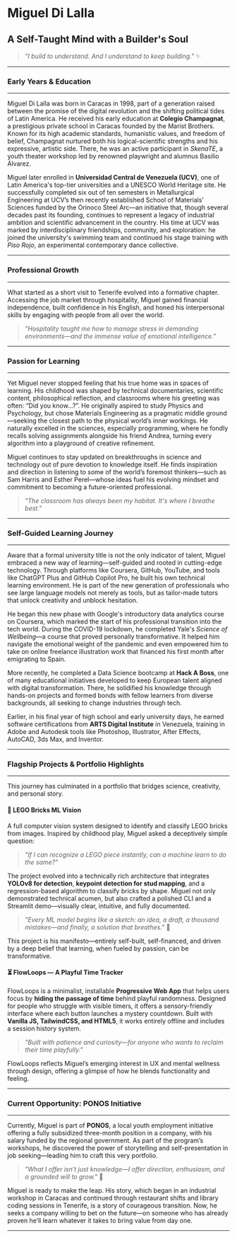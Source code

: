# Miguel Di Lalla

## A Self-Taught Mind with a Builder's Soul

> *"I build to understand. And I understand to keep building."* ✨

---

### Early Years & Education

---

Miguel Di Lalla was born in Caracas in 1998, part of a generation raised between the promise of the digital revolution and the shifting political tides of Latin America. He received his early education at **Colegio Champagnat**, a prestigious private school in Caracas founded by the Marist Brothers. Known for its high academic standards, humanistic values, and freedom of belief, Champagnat nurtured both his logical-scientific strengths and his expressive, artistic side. There, he was an active participant in *SkenaTE*, a youth theater workshop led by renowned playwright and alumnus Basilio Álvarez.

Miguel later enrolled in **Universidad Central de Venezuela (UCV)**, one of Latin America's top-tier universities and a UNESCO World Heritage site. He successfully completed six out of ten semesters in Metallurgical Engineering at UCV’s then recently established School of Materials' Sciences funded by the Orinoco Steel Arc—an initiative that, though several decades past its founding, continues to represent a legacy of industrial ambition and scientific advancement in the country. His time at UCV was marked by interdisciplinary friendships, community, and exploration: he joined the university's swimming team and continued his stage training with *Piso Rojo*, an experimental contemporary dance collective.

---

### Professional Growth

---

What started as a short visit to Tenerife evolved into a formative chapter. Accessing the job market through hospitality, Miguel gained financial independence, built confidence in his English, and honed his interpersonal skills by engaging with people from all over the world.

> *"Hospitality taught me how to manage stress in demanding environments—and the immense value of emotional intelligence."*

---

### Passion for Learning

---

Yet Miguel never stopped feeling that his true home was in spaces of learning. His childhood was shaped by technical documentaries, scientific content, philosophical reflection, and classrooms where his greeting was often: “Did you know…?”. He originally aspired to study Physics and Psychology, but chose Materials Engineering as a pragmatic middle ground—seeking the closest path to the physical world’s inner workings. He naturally excelled in the sciences, especially programming, where he fondly recalls solving assignments alongside his friend Andrea, turning every algorithm into a playground of creative refinement.

Miguel continues to stay updated on breakthroughs in science and technology out of pure devotion to knowledge itself. He finds inspiration and direction in listening to some of the world’s foremost thinkers—such as Sam Harris and Esther Perel—whose ideas fuel his evolving mindset and commitment to becoming a future-oriented professional.

> *"The classroom has always been my habitat. It's where I breathe best."*

---

### Self-Guided Learning Journey

---

Aware that a formal university title is not the only indicator of talent, Miguel embraced a new way of learning—self-guided and rooted in cutting-edge technology. Through platforms like Coursera, GitHub, YouTube, and tools like ChatGPT Plus and GitHub Copilot Pro, he built his own technical learning environment. He is part of the new generation of professionals who see large language models not merely as tools, but as tailor-made tutors that unlock creativity and unblock hesitation.

He began this new phase with Google's introductory data analytics course on Coursera, which marked the start of his professional transition into the tech world. During the COVID-19 lockdown, he completed Yale's *Science of Wellbeing*—a course that proved personally transformative. It helped him navigate the emotional weight of the pandemic and even empowered him to take on online freelance illustration work that financed his first month after emigrating to Spain.

More recently, he completed a Data Science bootcamp at **Hack A Boss**, one of many educational initiatives developed to keep European talent aligned with digital transformation. There, he solidified his knowledge through hands-on projects and formed bonds with fellow learners from diverse backgrounds, all seeking to change industries through tech.

Earlier, in his final year of high school and early university days, he earned software certifications from **ARTS Digital Institute** in Venezuela, training in Adobe and Autodesk tools like Photoshop, Illustrator, After Effects, AutoCAD, 3ds Max, and Inventor.

---

### Flagship Projects & Portfolio Highlights

---

This journey has culminated in a portfolio that bridges science, creativity, and personal story.

#### 🧱 LEGO Bricks ML Vision

A full computer vision system designed to identify and classify LEGO bricks from images. Inspired by childhood play, Miguel asked a deceptively simple question:

> *"If I can recognize a LEGO piece instantly, can a machine learn to do the same?"*

The project evolved into a technically rich architecture that integrates **YOLOv8 for detection**, **keypoint detection for stud mapping**, and a regression-based algorithm to classify bricks by shape. Miguel not only demonstrated technical acumen, but also crafted a polished CLI and a Streamlit demo—visually clear, intuitive, and fully documented.

> *"Every ML model begins like a sketch: an idea, a draft, a thousand mistakes—and finally, a solution that breathes."* 🌈

This project is his manifesto—entirely self-built, self-financed, and driven by a deep belief that learning, when fueled by passion, can be transformative.

#### ⏳ FlowLoops — A Playful Time Tracker

FlowLoops is a minimalist, installable **Progressive Web App** that helps users focus by **hiding the passage of time** behind playful randomness. Designed for people who struggle with visible timers, it offers a sensory-friendly interface where each button launches a mystery countdown. Built with **Vanilla JS, TailwindCSS, and HTML5**, it works entirely offline and includes a session history system.

> *"Built with patience and curiosity—for anyone who wants to reclaim their time playfully."*

FlowLoops reflects Miguel’s emerging interest in UX and mental wellness through design, offering a glimpse of how he blends functionality and feeling.

---

### Current Opportunity: PONOS Initiative

---

Currently, Miguel is part of **PONOS**, a local youth employment initiative offering a fully subsidized three-month position in a company, with his salary funded by the regional government. As part of the program’s workshops, he discovered the power of storytelling and self-presentation in job seeking—leading him to craft this very portfolio.

> *"What I offer isn’t just knowledge—I offer direction, enthusiasm, and a grounded will to grow."* 🌟

Miguel is ready to make the leap. His story, which began in an industrial workshop in Caracas and continued through restaurant shifts and library coding sessions in Tenerife, is a story of courageous transition. Now, he seeks a company willing to bet on the future—on someone who has already proven he’ll learn whatever it takes to bring value from day one.

---

